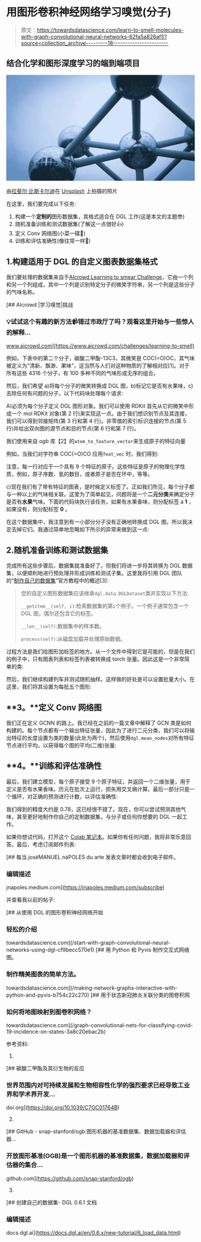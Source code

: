 # 用图形卷积神经网络学习嗅觉(分子)

> 原文：<https://towardsdatascience.com/learn-to-smell-molecules-with-graph-convolutional-neural-networks-62fa5a826af5?source=collection_archive---------18----------------------->

## 结合化学和图形深度学习的端到端项目

![](img/b5c47376ec3301d36c66a3268ecda945.png)

由[拉斐尔·比斯卡尔迪](https://unsplash.com/@les_photos_de_raph?utm_source=unsplash&utm_medium=referral&utm_content=creditCopyText)在 [Unsplash](https://unsplash.com/s/photos/molecules?utm_source=unsplash&utm_medium=referral&utm_content=creditCopyText) 上拍摄的照片

在这里，我们要完成以下任务:

1.  构建一个**定制的**图形数据集，其格式适合在 DGL 工作(这是本文的主题😎)
2.  随机准备训练和测试数据集(了解这一点很好👍)
3.  定义 Conv 网络图(小菜一碟🍰)
4.  训练和评估准确性(像往常一样🧠)

## 1.构建适用于 DGL 的自定义图表数据集格式

我们要处理的数据集来自于[AIcrowd Learning to smear Challenge](https://www.aicrowd.com/challenges/learning-to-smell)，它由一个列和另一个列组成，其中一个列是识别特定分子的微笑字符串，另一个列是这些分子的气味名称。

[](https://www.aicrowd.com/challenges/learning-to-smell) [## AIcrowd |学习嗅觉|挑战

### 💡试试这个有趣的新方法📹错过市政厅了吗？观看这里开始与一些惊人的解释…

www.aicrowd.com](https://www.aicrowd.com/challenges/learning-to-smell) 

例如，下表中的第二个分子，碳酸二甲酯-13C3，其微笑是 COC(=O)OC，其气味被定义为“清新、飘渺、果味”，这当然与人们对这种物质的了解相对应[1]。对于所有这些 4316 个分子，有 100 多种不同的气味形成无序的组合。

然后，我们希望 a)将每个分子的微笑转换成 DGL 图，b)标记它是否有水果味，c)去除任何有问题的分子。以下代码块处理每个请求:

A)必须为每个分子定义 DGL 图形对象。我们可以使用 RDKit 首先从它的微笑中形成一个 mol RDKit 对象(第 2 行)来实现这一点。由于我们想识别节点及其连接，我们可以得到邻接矩阵(第 3 行和第 4 行)。非零值的索引标识连接的节点(第 5 行)并给出双向图的源节点和目的节点(第 6 行和第 7 行)。

我们使用来自 *ogb* 库【2】的`atom_to_feature_vector`来生成原子的特征向量

例如，当我们对字符串 COC(=O)CO 应用`feat_vec` 时，我们得到:

注意，每一行对应于一个具有 9 个特征的原子。这些特征是原子的物理化学性质，例如，原子序数、氢的数目，或者原子是否在环中，等等。

c)现在我们有了带有特征的图表，是时候定义标签了。正如我们所见，每个分子都与一种以上的气味相关联。这里为了简单起见，问题将是一个**二元分类**来确定分子是否有**水果**气味。下面的代码块执行该任务，如果有水果香味，则分配标签 a **1** ，如果没有，则分配标签 **0** 。

在这个数据集中，我注意到有一小部分分子没有正确地转换成 DGL 图，所以我决定去掉它们。我通过简单地忽略如下所示的异常来做到这一点:

## 2.随机准备训练和测试数据集

完成所有这些步骤后，数据集就准备好了，但我们将进一步将其转换为 DGL 数据集，以便顺利地进行预处理并形成训练和测试子集。这里我将引用 DGL 团队的“[制作自己的数据集](https://docs.dgl.ai/en/0.6.x/new-tutorial/6_load_data.html)”官方教程中的概述[3]:

> 您的自定义图形数据集应该继承`dgl.data.DGLDataset`类并实现以下方法:
> 
> `__getitem__(self, i)`:检索数据集的第`i`个例子。一个例子通常包含一个 DGL 图，偶尔还包含它的标签。
> 
> `__len__(self)`:数据集中的样本数。
> 
> `process(self)`:从磁盘加载并处理原始数据。

过程方法是我们给图形加标签的地方。从一个文件中得到它是可能的，但是在我们的例子中，只有图表列表和标签列表被转换成 torch 张量。因此这是一个非常简单的类:

然后，我们继续构建列车并测试随机抽样。这样做的好处是可以设置批量大小。在这里，我们将其设置为每批五个图形:

## **3。**定义 Conv 网络图

我们正在定义 GCNN 的路上。我已经在之前的一篇文章中解释了 GCN 类是如何构建的。每个节点都有一个输出特征张量，因此为了进行二元分类，我们可以将输出特征的长度设置为类的数量(此处为两个)，然后使用`dgl.mean_nodes`对所有特征节点进行平均，以获得每个图的平均(二维)张量:

## **4。**训练和评估准确性

最后，我们建立模型，每个原子接受 9 个原子特征，并返回一个二维张量，用于定义是否有水果香味。历元在批次上运行，损失用交叉熵计算。最后一部分只是一个循环，对正确的预测进行计数，以评估准确性:

我们得到的精度大约是 0.78，这已经很不错了。现在，你可以尝试预测其他气味，甚至更好地制作你自己的定制数据集，与分子或任何你想要的 DGL 一起工作。

如果你想试代码，打开这个 [Colab 笔记本](https://github.com/napoles-uach/DGL_Smell/blob/main/dgl_smell_fruity.ipynb)。如果你有任何问题，我将非常乐意回答。最后，考虑订阅邮件列表:

[](https://jnapoles.medium.com/subscribe) [## 每当 joséMANUEL náPOLES du arte 发表文章时都会收到电子邮件。

### 编辑描述

jnapoles.medium.com](https://jnapoles.medium.com/subscribe) 

并查看我以前的帖子:

[](/start-with-graph-convolutional-neural-networks-using-dgl-cf9becc570e1) [## 从使用 DGL 的图形卷积神经网络开始

### 轻松的介绍

towardsdatascience.com](/start-with-graph-convolutional-neural-networks-using-dgl-cf9becc570e1) [](/making-network-graphs-interactive-with-python-and-pyvis-b754c22c270) [## 用 Python 和 Pyvis 制作交互式网络图。

### 制作精美图表的简单方法。

towardsdatascience.com](/making-network-graphs-interactive-with-python-and-pyvis-b754c22c270) [](/graph-convolutional-nets-for-classifying-covid-19-incidence-on-states-3a8c20ebac2b) [## 用于状态新冠肺炎关联分类的图卷积网

### 如何将地图映射到图卷积网络？

towardsdatascience.com](/graph-convolutional-nets-for-classifying-covid-19-incidence-on-states-3a8c20ebac2b) 

参考资料:

1)

[](https://doi.org/10.1039/C7GC01764B) [## 碳酸二甲酯及其衍生物的反应

### 世界范围内对可持续发展和生物相容性化学的强烈要求已经导致工业界和学术界开发…

doi.org](https://doi.org/10.1039/C7GC01764B) 

2)

[](https://github.com/snap-stanford/ogb) [## GitHub - snap-stanford/ogb:图形机器的基准数据集、数据加载器和评估器…

### 开放图形基准(OGB)是一个图形机器的基准数据集，数据加载器和评估器的集合…

github.com](https://github.com/snap-stanford/ogb) 

3)

 [## 创建自己的数据集- DGL 0.6.1 文档

### 编辑描述

docs.dgl.ai](https://docs.dgl.ai/en/0.6.x/new-tutorial/6_load_data.html)